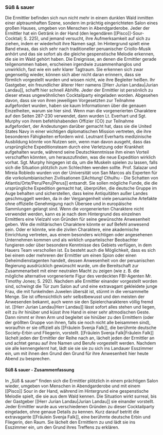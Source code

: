 ### Süß & sauer
Die Ermittler befinden sich nun nicht mehr in einem dunklen Wald inmitten einer alptraumhaften Szene, sondern im prächtig eingerichteten Salon eines großen Hauses, umgeben von Menschen in Abendgarderobe. Jeder der Ermittler hat ein Getränk in der Hand (den legendären [[Pisco]]-Sour-Cocktail; S. 225), und jemand versucht, ihre Aufmerksamkeit auf sich zu ziehen, indem er wiederholt ihre Namen sagt. Im Hintergrund spielt eine Band etwas, das sich sehr nach traditioneller peruanischer Criollo-Musik anhört und das sie sofort als die gleiche gespenstische Melodie erkennen, die sie im Wald gehört haben. Die Ereignisse, an denen die Ermittler gerade teilgenommen haben, erscheinen irgendwie zusammenhanglos und unwirklich, fast wie ein sehr klarer Tagtraum. Sie erkennen sich zwar gegenseitig wieder, können sich aber nicht daran erinnern, dass sie förmlich vorgestellt wurden und wissen nicht, wie ihre Begleiter heißen. Ihr Gastgeber, ein freundlicher älterer Herr namens [[Herr Jurian Landau|Jurian Landau]], schafft hier schnell Abhilfe. Jeder der Ermittler ist persönlich zu dieser etwas ungewöhnlichen Cocktailparty eingeladen worden. Abgesehen davon, dass sie von ihren jeweiligen Vorgesetzten zur Teilnahme aufgefordert wurden, haben sie kaum Informationen über die genauen Einzelheiten, warum sie hier sind. Wenn man die vorgenerierten Charaktere auf den Seiten 287-230 verwendet, dann wurden Lt. Everhart und Sgt. Murphy von ihrem befehlshabenden Offizier (CO) zur Teilnahme aufgefordert, der Andeutungen darüber gemacht hat, dass sie die United States Navy in einer wichtigen diplomatischen Mission vertreten, die ihre besonderen Fähigkeiten erfordern wird. Leutnant Everharts medizinische Ausbildung könnte von Nutzen sein, wenn man davon ausgeht, dass das ursprüngliche Expeditionsteam durch eine Verletzung oder Krankheit aufgehalten wurde, während seine Deutschkenntnisse ihm einen Vorteil verschaffen könnten, um herauszufinden, was die neue Expedition wirklich vorhat. Sgt. Murphy hingegen ist da, um die Muskeln spielen zu lassen, falls sich die Situation plötzlich zum Schlechten wenden sollte. Prof. Salazar und Mireia Robledo wurden von der Universität von San Marcos als Experten für die vorkolumbianischen Zivilisationen [[Achtung! Cthulhu - Die Schatten von Atlantis/Orte/Peru/Peru|Perus]] entsandt. Sie sollen mögliche Funde, die die ursprüngliche Expedition gemacht hat, überprüfen, die deutsche Gruppe im Auge behalten und sicherstellen, dass keine Antiquitäten außer Landes geschmuggelt werden, da in der Vergangenheit viele peruanische Artefakte ohne offizielle Genehmigung nach Übersee und in europäische Sammlungen gelangt sind. Wenn die vorgenerierten Charaktere nicht verwendet werden, kann es je nach dem Hintergrund des einzelnen Ermittlers eine Vielzahl von Gründen für seine gewünschte Anwesenheit geben. Wie die militärischen Charaktere könnte er auf Befehl anwesend sein. Oder er könnte, wie die zivilen Charaktere, eine akademische Einrichtung vertreten, aus einem besonders wichtigen oder angesehenen Unternehmen kommen und als wirklich unparteiischer Beobachter fungieren oder über besondere Kenntnisse des Gebiets verfügen, in dem Hauers Team verschollen ist. Es besteht auch die Möglichkeit, dass es sich bei einem oder mehreren der Ermittler um einen Spion oder einen Geheimdienstagenten handelt, dessen Anwesenheit von der peruanischen Regierung ausdrücklich gewünscht wurde, um die Bereitschaft zur Zusammenarbeit mit einer neutralen Macht zu zeigen (wie z. B. die mögliche alternative vorgenerierte Figur des verdeckten FBI-Agenten Mr. Timothy Jones; S. 292). Nachdem alle Ermittler einander vorgestellt worden sind, schwingt die Tür zum Salon auf und eine extravagant gekleidete junge Frau, die mit funkelnden Juwelen übersät ist, stürmt in die versammelte Menge. Sie ist offensichtlich sehr selbstbewusst und den meisten der Anwesenden bekannt, auch wenn sie den Spielercharakteren völlig fremd ist. [[Herr Jurian Landau|Herr Landau]] lässt sofort alles stehen und liegen, eilt zu ihr hinüber und küsst ihre Hand in einer sehr altmodischen Geste. Dann nimmt er ihren Arm und begleitet sie hinüber zu den Ermittlern (oder der größten Gruppe von ihnen, falls sie noch nicht alle beisammen sind), woraufhin er sie offiziell als [[Fräulein Svenja Falk]], die berühmte deutsche Society-Erbin und Fliegerin, vorstellt.
[[Fräulein Svenja Falk|Fräulein Falk]] lächelt jeden der Ermittler der Reihe nach an, lächelt jeden der Ermittler an und achtet genau auf ihre Namen und Berufe vorgestellt werden. Nachdem sie alle kennengelernt hat, lädt sie sie sie zu sich ins Landauer Esszimmer ein, um mit ihnen den Grund den Grund für ihre Anwesenheit hier heute Abend zu besprechen.



#### Süß & sauer - Zusammenfassung
In „Süß & sauer“ finden sich die Ermittler plötzlich in einem prächtigen Salon wieder, umgeben von Menschen in Abendgarderobe und mit einem [[Pisco]] Sour in der Hand, während im Hintergrund eine gespenstische Melodie spielt, die sie aus dem Wald kennen. Die Situation wirkt surreal, bis der Gastgeber [[Herr Jurian Landau|Jurian Landau]] sie einander vorstellt. Jeder Ermittler wurde aus verschiedenen Gründen zu dieser Cocktailparty eingeladen, ohne genaue Details zu kennen. Kurz darauf betritt die extravagante [[Fräulein Svenja Falk]], eine berühmte deutsche Erbin und Fliegerin, den Raum. Sie lächelt den Ermittlern zu und lädt sie ins Esszimmer ein, um den Grund ihres Treffens zu erklären.